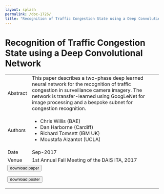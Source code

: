 ```yaml
---
layout: splash
permalink: /doc-1726/
title: "Recognition of Traffic Congestion State using a Deep Convolutional Network"
---
```


# Recognition of Traffic Congestion State using a Deep Convolutional Network

<table>
    <tbody>
    <tr>
        <td>Abstract</td>
        <td>This paper describes a two-phase deep learned neural network for the recognition of traffic congestion in surveillance camera imagery. The network is transfer-learned using GoogLeNet for image processing and a bespoke subnet for congestion recognition.</td>
    </tr>
    <tr>
        <td>Authors</td>
        <td>
            <ul>
                <li>Chris Willis (BAE)</li>
                <li>Dan Harborne (Cardiff)</li>
                <li>Richard Tomsett (IBM UK)</li>
                <li>Moustafa Alzantot (UCLA)</li>
            </ul>
        </td>
    </tr>
    <tr>
        <td>Date</td>
        <td>Sep-2017</td>
    </tr>
    <tr>
        <td>Venue</td>
        <td>1st Annual Fall Meeting of the DAIS ITA, 2017</td>
    </tr>
        <tr>
            <td colspan="2">
                <form method="get" action="https://dais-ita.org/sites/default/files/S_006-paper.pdf">
                    <button type="submit">download paper</button>
                </form>
                <form method="get" action="https://dais-ita.org/sites/default/files/S_006-poster.pdf">
                    <button type="submit">download poster</button>
                </form>
            </td>
        </tr>
    </tbody>
</table>
